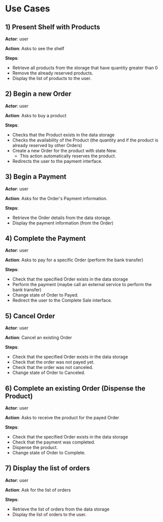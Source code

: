 # Use Cases

## 1) Present Shelf with Products

**Actor**: user

**Action**: Asks to see the shelf

**Steps**:

- Retrieve all products from the storage that have quantity greater than 0
- Remove the already reserved products.
- Display the list of products to the user.

## 2) Begin a new Order

**Actor**: user

**Action**: Asks to buy a product

**Steps**:

- Checks that the Product exists in the data storage
- Checks the availability of the Product (the quantity and if the product is already reserved by other Orders)
- Create a new Order for the product with state New.
  - This action automatically reserves the product.
- Redirects the user to the payment interface.

## 3) Begin a Payment

**Actor**: user

**Action**: Asks for the Order's Payment information.

**Steps**:

- Retrieve the Order details from the data storage.
- Display the payment information (from the Order)

## 4) Complete the Payment

**Actor**: user

**Action**: Asks to pay for a specific Order (perform the bank transfer)

**Steps**:

- Check that the specified Order exists in the data storage
- Perform the payment (maybe call an external service to perform the bank transfer)
- Change state of Order to Payed.
- Redirect the user to the Complete Sale interface.

## 5) Cancel Order

**Actor**: user

**Action**: Cancel an existing Order

**Steps**:

- Check that the specified Order exists in the data storage
- Check that the order was not payed yet.
- Check that the order was not canceled.
- Change state of Order to Canceled.

## 6) Complete an existing Order (Dispense the Product)

**Actor**: user

**Action**: Asks to receive the product for the payed Order

**Steps**:

- Check that the specified Order exists in the data storage
- Check that the payment was completed.
- Dispense the product.
- Change state of Order to Complete.

## 7) Display the list of orders

**Actor**: user

**Action**: Ask for the list of orders

**Steps**:

- Retrieve the list of orders from the data storage
- Display the list of orders to the user.